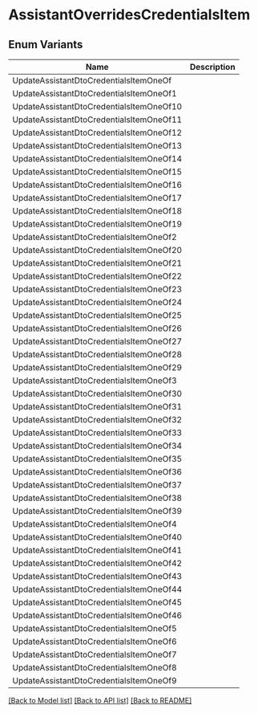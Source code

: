 # AssistantOverridesCredentialsItem

## Enum Variants

| Name | Description |
|---- | -----|
| UpdateAssistantDtoCredentialsItemOneOf |  |
| UpdateAssistantDtoCredentialsItemOneOf1 |  |
| UpdateAssistantDtoCredentialsItemOneOf10 |  |
| UpdateAssistantDtoCredentialsItemOneOf11 |  |
| UpdateAssistantDtoCredentialsItemOneOf12 |  |
| UpdateAssistantDtoCredentialsItemOneOf13 |  |
| UpdateAssistantDtoCredentialsItemOneOf14 |  |
| UpdateAssistantDtoCredentialsItemOneOf15 |  |
| UpdateAssistantDtoCredentialsItemOneOf16 |  |
| UpdateAssistantDtoCredentialsItemOneOf17 |  |
| UpdateAssistantDtoCredentialsItemOneOf18 |  |
| UpdateAssistantDtoCredentialsItemOneOf19 |  |
| UpdateAssistantDtoCredentialsItemOneOf2 |  |
| UpdateAssistantDtoCredentialsItemOneOf20 |  |
| UpdateAssistantDtoCredentialsItemOneOf21 |  |
| UpdateAssistantDtoCredentialsItemOneOf22 |  |
| UpdateAssistantDtoCredentialsItemOneOf23 |  |
| UpdateAssistantDtoCredentialsItemOneOf24 |  |
| UpdateAssistantDtoCredentialsItemOneOf25 |  |
| UpdateAssistantDtoCredentialsItemOneOf26 |  |
| UpdateAssistantDtoCredentialsItemOneOf27 |  |
| UpdateAssistantDtoCredentialsItemOneOf28 |  |
| UpdateAssistantDtoCredentialsItemOneOf29 |  |
| UpdateAssistantDtoCredentialsItemOneOf3 |  |
| UpdateAssistantDtoCredentialsItemOneOf30 |  |
| UpdateAssistantDtoCredentialsItemOneOf31 |  |
| UpdateAssistantDtoCredentialsItemOneOf32 |  |
| UpdateAssistantDtoCredentialsItemOneOf33 |  |
| UpdateAssistantDtoCredentialsItemOneOf34 |  |
| UpdateAssistantDtoCredentialsItemOneOf35 |  |
| UpdateAssistantDtoCredentialsItemOneOf36 |  |
| UpdateAssistantDtoCredentialsItemOneOf37 |  |
| UpdateAssistantDtoCredentialsItemOneOf38 |  |
| UpdateAssistantDtoCredentialsItemOneOf39 |  |
| UpdateAssistantDtoCredentialsItemOneOf4 |  |
| UpdateAssistantDtoCredentialsItemOneOf40 |  |
| UpdateAssistantDtoCredentialsItemOneOf41 |  |
| UpdateAssistantDtoCredentialsItemOneOf42 |  |
| UpdateAssistantDtoCredentialsItemOneOf43 |  |
| UpdateAssistantDtoCredentialsItemOneOf44 |  |
| UpdateAssistantDtoCredentialsItemOneOf45 |  |
| UpdateAssistantDtoCredentialsItemOneOf46 |  |
| UpdateAssistantDtoCredentialsItemOneOf5 |  |
| UpdateAssistantDtoCredentialsItemOneOf6 |  |
| UpdateAssistantDtoCredentialsItemOneOf7 |  |
| UpdateAssistantDtoCredentialsItemOneOf8 |  |
| UpdateAssistantDtoCredentialsItemOneOf9 |  |

[[Back to Model list]](../README.md#documentation-for-models) [[Back to API list]](../README.md#documentation-for-api-endpoints) [[Back to README]](../README.md)


